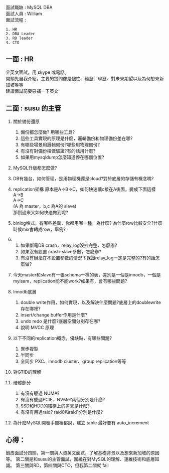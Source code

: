 面試職缺 : MySQL DBA <br>
面試人員 : William <br>
面試流程 :

    1. HR
    2. DBA Leader
    3. RD leader
    4. CTO

## 一面 : HR
全英文面試，用 skype 或電話。<br>
開頭先自我介紹，主要的提問像是個性、經歷、學歷、對未來期望以及為何想來新加坡等等<br>
建議面試前要惡補一下英文<br>


## 二面 : susu 的主管
1. 關於備份還原
   1. 備份都怎麼做? 用哪些工具?
   2. 這些工具實現的原理是什麼，邏輯備份和物理備份差在哪?
   3. 有哪些場景用邏輯備份?哪些用物理備份?
   4. 有沒有對備份檔做驗證?有的話用什麼?
   5. 如果用mysqldump怎麼知道停在哪個位置?

2. MySQL升版都怎麼做?
3. DB有幾台，如何管理，是用物理機還是cloud?對於底層的存儲有概念嗎?

4. replication架構
    原本是A->B->C，如何快速讓c接在A後面，變成下面這樣<br>
    A->B<br>
    A->C<br>
    (A 為 master，b,c 為A的 slave)<br>
    那倒過來又如何快速做到呢?

5. binlog格式，有哪些差異，你都用哪一種，為什麼? 為什麼row比較安全?什麼時候mix會轉成row，舉例?

6. 
    1. 如果斷電DB crash，relay_log沒抄完整，怎麼辦?
    2. 如果沒有設置 crash-slave參數，怎麼辦?
    3. 有沒有辦法在不設置參數的情況下保證relay_log一定是完整的?有的話怎麼做?

7. 今天master和slave有一張schema一樣的表，差別是一個是innodb，一個是myisam，replication能不能work?如果有，會有哪些問題?

8. Innodb底層
   1. double write作用，如何實現，以及解決什麼問題?底層上的doublewrite存在哪裡?
   2. insert/change buffer作用是什麼?
   3. undo redo 是什麼?底層空間分別存在哪?
   4. 說明 MVCC 原理

9. 以下不同的replication概念，優缺點，有哪些問題?
    1. 異步複製
    2. 半同步
    3. 全同步 PXC、innodb cluster、group replication等等

10. 對GTID的理解

11. 硬體部分
    1. 有沒有聽過 NUMA?
    2. 有沒有聽過PCIE、NVMe?兩個分別是什麼?
    3. SSD和HDD的結構上的差異是什麼?
    4. 有沒有用過raid? raid0和raid1分別是什麼?

12. 為什麼MySQL開發手冊裡都說，建立 table 最好要有 auto_increment

## 心得：
蝦皮面試分四關，第一關與人資英文面試，了解基礎背景以及想來新加坡的原因等。
第二關是和susu的主管面試，圍繞在對MySQL的理解、運維技術和底層知識。
第三關與RD，第四關與CTO，但我第二關就 fail